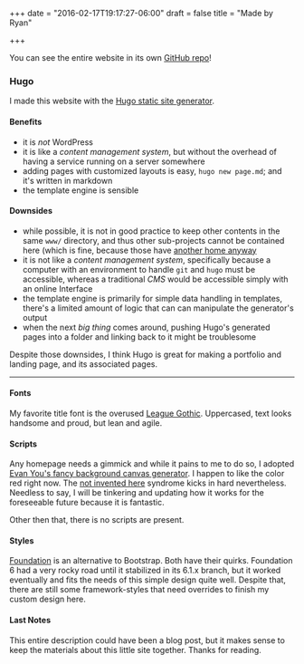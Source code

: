 +++
date = "2016-02-17T19:17:27-06:00"
draft = false
title = "Made by Ryan"

+++

You can see the entire website in its own [GitHub repo](https://github.com/ryanmr/ryanrampersad.com)!

### Hugo

I made this website with the [Hugo static site generator](http://gohugo.io).

#### Benefits

- it is *not* WordPress
- it is like a *content management system*, but without the overhead of having a service running on a server somewhere
- adding pages with customized layouts is easy, `hugo new page.md`; and it's written in markdown
- the template engine is sensible

#### Downsides

- while possible, it is not in good practice to keep other contents in the same `www/` directory, and thus other sub-projects cannot be contained here (which is fine, because those have [another home anyway](http://ifupdown.com)
- it is not like a *content management system*, specifically because a computer with an environment to handle `git` and `hugo` must be accessible, whereas a traditional *CMS* would be accessible simply with an online Interface
- the template engine is primarily for simple data handling in templates, there's a limited amount of logic that can can manipulate the generator's output
- when the next *big thing* comes around, pushing Hugo's generated pages into a folder and linking back to it might be troublesome

Despite those downsides, I think Hugo is great for making a portfolio and landing page, and its associated pages.

---

#### Fonts

My favorite title font is the overused [League Gothic](https://www.theleagueofmoveabletype.com/league-gothic). Uppercased, text looks handsome and proud, but lean and agile.

#### Scripts

Any homepage needs a gimmick and while it pains to me to do so, I adopted [Evan You's fancy background canvas generator](http://evanyou.me/). I happen to like the color red right now. The [not invented here](https://en.wikipedia.org/wiki/Not_invented_here) syndrome kicks in hard nevertheless. Needless to say, I will be tinkering and updating how it works for the foreseeable future because it is fantastic.

Other then that, there is no scripts are present.

#### Styles

[Foundation](http://foundation.zurb.com/) is an alternative to Bootstrap. Both have their quirks. Foundation 6 had a very rocky road until it stabilized in its 6.1.x branch, but it worked eventually and fits the needs of this simple design quite well. Despite that, there are still some framework-styles that need overrides to finish my custom design here.

#### Last Notes

This entire description could have been a blog post, but it makes sense to keep the materials about this little site together. Thanks for reading.
